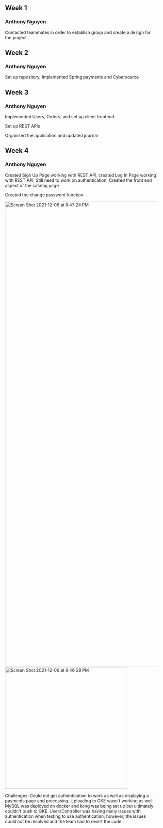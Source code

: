 <h2>Week 1</h2>

<h3>Anthony Nguyen</h3>
Contacted teammates in order to establish group and create a design for the project

<h2>Week 2</h2>

<h3>Anthony Nguyen</h3>
Set up repository, Implemented Spring payments and Cybersource

<h2>Week 3</h2>

<h3>Anthony Nguyen</h3>
Implemented Users, Orders, and set up client frontend

Set up REST APIs

Organized the application and updated journal

<h2>Week 4</h2>

<h3>Anthony Nguyen</h3>

Created Sign Up Page working with REST API, created Log In Page working with REST API, Still need to work on authentication, Created the front end aspect of the catalog page

Created the change password function

<img width="1536" alt="Screen Shot 2021-12-06 at 8 47 24 PM" src="https://user-images.githubusercontent.com/54492419/144968134-5974acbf-8924-43c6-b5d1-4fd0b2cd587f.png">

<img width="402" alt="Screen Shot 2021-12-06 at 8 46 28 PM" src="https://user-images.githubusercontent.com/54492419/144968083-10b4f55c-5d07-43ae-b9c2-c72c44d0c905.png">

Challenges: Could not get authentication to work as well as displaying a payments page and processing. Uploading to GKE wasn't working as well. MySQL was deployed on docker and kong was being set up but ultimately couldn't push to GKE. UsersController was having many issues with authentication when testing to use authentication; however, the issues could not be resolved and the team had to revert the code. 
